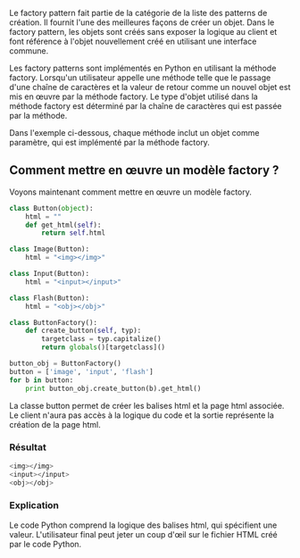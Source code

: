 Le factory pattern fait partie de la catégorie de la liste des patterns de création. Il fournit l'une des meilleures façons de créer un objet. Dans le factory pattern, les objets sont créés sans exposer la logique au client et font référence à l'objet nouvellement créé en utilisant une interface commune.

Les factory patterns sont implémentés en Python en utilisant la méthode factory. Lorsqu'un utilisateur appelle une méthode telle que le passage d'une chaîne de caractères et la valeur de retour comme un nouvel objet est mis en œuvre par la méthode factory. Le type d'objet utilisé dans la méthode factory est déterminé par la chaîne de caractères qui est passée par la méthode.

Dans l'exemple ci-dessous, chaque méthode inclut un objet comme paramètre, qui est implémenté par la méthode factory.

## Comment mettre en œuvre un modèle factory ?

Voyons maintenant comment mettre en œuvre un modèle factory.

```python
class Button(object):
    html = ""
    def get_html(self):
        return self.html

class Image(Button):
    html = "<img></img>"

class Input(Button):
    html = "<input></input>"

class Flash(Button):
    html = "<obj></obj>"

class ButtonFactory():
    def create_button(self, typ):
        targetclass = typ.capitalize()
        return globals()[targetclass]()

button_obj = ButtonFactory()
button = ['image', 'input', 'flash']
for b in button:
    print button_obj.create_button(b).get_html()
```

La classe button permet de créer les balises html et la page html associée. Le client n'aura pas accès à la logique du code et la sortie représente la création de la page html.

### Résultat

```bash
<img></img>
<input></input>
<obj></obj>
```

### Explication

Le code Python comprend la logique des balises html, qui spécifient une valeur. L'utilisateur final peut jeter un coup d'œil sur le fichier HTML créé par le code Python.